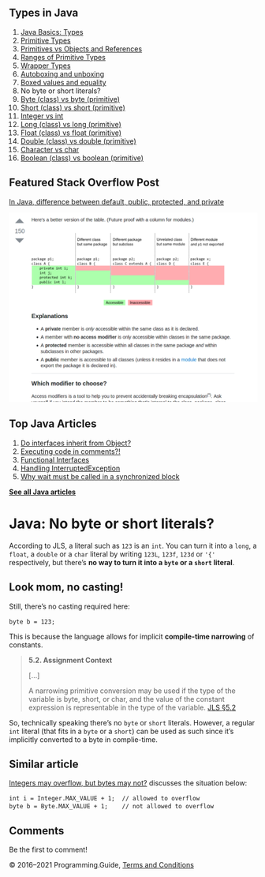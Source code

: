 



## Types in Java

1.  [Java Basics: Types](types.html)
2.  [Primitive Types](primitive-types.html)
3.  [Primitives vs Objects and References](primitives-vs-objects-references.html)
4.  [Ranges of Primitive Types](primitive-ranges.html)
5.  [Wrapper Types](wrapper-types.html)
6.  [Autoboxing and unboxing](autoboxing.html)
7.  [Boxed values and equality](boxed-values-equality.html)
8.  No byte or short literals?
9.  [Byte (class) vs byte (primitive)](byte-vs-byte.html)
10. [Short (class) vs short (primitive)](short-vs-short.html)
11. [Integer vs int](integer-vs-int.html)
12. [Long (class) vs long (primitive)](long-vs-long.html)
13. [Float (class) vs float (primitive)](float-vs-float.html)
14. [Double (class) vs double (primitive)](double-vs-double.html)
15. [Character vs char](character-vs-char.html)
16. [Boolean (class) vs boolean (primitive)](boolean-vs-boolean.html)

## Featured Stack Overflow Post

[In Java, difference between default, public, protected, and private](https://stackoverflow.com/a/33627846/276052)

[<img src="../images/so-featured-33627846.png" alt="StackOverflow screenshot thumbnail" class="screenshot" />](https://stackoverflow.com/a/33627846/276052)



## Top Java Articles

1.  [Do interfaces inherit from Object?](do-interfaces-inherit-from-object.html)
2.  [Executing code in comments?!](executing-code-in-comments.html)
3.  [Functional Interfaces](functional-interfaces.html)
4.  [Handling InterruptedException](handling-interrupted-exceptions.html)
5.  [Why wait must be called in a synchronized block](why-wait-must-be-in-synchronized.html)

[**See all Java articles**](index.html)

# Java: No byte or short literals?

According to JLS, a literal such as `123` is an `int`. You can turn it into a `long`, a `float`, a `double` or a `char` literal by writing `123L`, `123f`, `123d` or `'{'` respectively, but there’s **no way to turn it into a `byte` or a `short` literal**.

## Look mom, no casting!

Still, there’s no casting required here:

    byte b = 123;

This is because the language allows for implicit **compile-time narrowing** of constants.

> **5.2. Assignment Context**
>
> \[…\]
>
> A narrowing primitive conversion may be used if the type of the variable is <span class="mono">byte</span>, <span class="mono">short</span>, or <span class="mono">char</span>, and the value of the constant expression is representable in the type of the variable. <a href="https://docs.oracle.com/javase/specs/jls/se8/html/jls-5.html#jls-5.2" class="quote-source">JLS §5.2</a>

So, technically speaking there’s no `byte` or `short` literals. However, a regular `int` literal (that fits in a `byte` or a `short`) can be used as such since it’s implicitly converted to a byte in complie-time.

## Similar article

[Integers may overflow, but bytes may not?](int-may-overflow-byte-may-not.html) discusses the situation below:

    int i = Integer.MAX_VALUE + 1;  // allowed to overflow
    byte b = Byte.MAX_VALUE + 1;    // not allowed to overflow

## Comments

Be the first to comment!

© 2016–2021 Programming.Guide, [Terms and Conditions](../terms-and-conditions.html)
